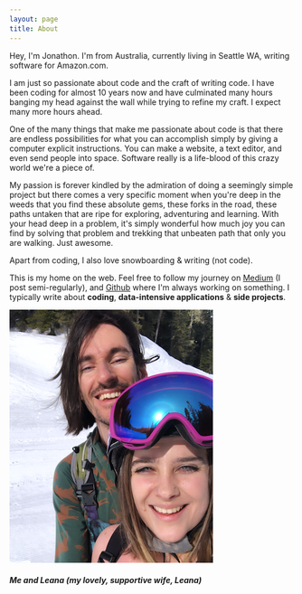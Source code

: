 ```yaml
---
layout: page
title: About
---
```


Hey, I'm Jonathon. I'm from Australia, currently living in Seattle WA, writing software for Amazon.com.

I am just so passionate about code and the craft of writing code. I have been coding for almost 10 years now and have culminated many hours banging my head against the wall while trying to refine my craft. I expect many more hours ahead.

One of the many things that make me passionate about code is that there are endless possibilities for what you can accomplish simply by giving a computer explicit instructions. You can make a website, a text editor, and even send people into space. Software really is a life-blood of this crazy world we're a piece of.

My passion is forever kindled by the admiration of doing a seemingly simple project but there comes a very specific moment when you're deep in the weeds that you find these absolute gems, these forks in the road, these paths untaken that are ripe for exploring, adventuring and learning. With your head deep in a problem, it's simply wonderful how much joy you can find by solving that problem and trekking that unbeaten path that only you are walking. Just awesome.

Apart from coding, I also love snowboarding & writing (not code).

This is my home on the web. Feel free to follow my journey on <a href="https://medium.com/@jonathonscanes">Medium</a> (I post semi-regularly), and <a href="https://github.com/djjonno">Github</a> where I'm always working on something. I typically write about **coding**, **data-intensive applications** & **side projects**.


![](assets/avatar.png)
##### Me and Leana (my lovely, supportive wife, Leana)